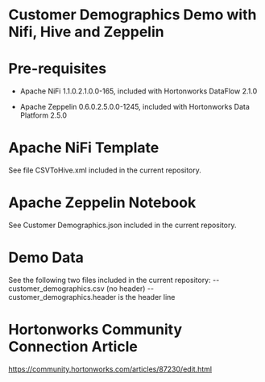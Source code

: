 # Customer Demographics Demo with Nifi, Hive and Zeppelin

# Pre-requisites

* Apache NiFi 1.1.0.2.1.0.0-165, included with Hortonworks DataFlow 2.1.0

* Apache Zeppelin 0.6.0.2.5.0.0-1245, included with Hortonworks Data Platform 2.5.0 

# Apache NiFi Template

See file CSVToHive.xml included in the current repository.

# Apache Zeppelin Notebook

See Customer Demographics.json included in the current repository.

# Demo Data

See the following two files included in the current repository:
-- customer_demographics.csv (no header)
-- customer_demographics.header is the header line

# Hortonworks Community Connection Article

https://community.hortonworks.com/articles/87230/edit.html
